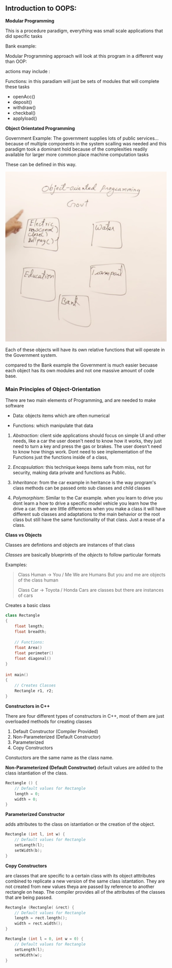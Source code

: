 ## Introduction to OOPS:

**Modular Programming**

This is a procedure paradigm, everything was small scale applications that did specific tasks

Bank example:

Modular Programming approach will look at this program in a different way than OOP:

actions may include :

Functions: in this paradiam will just be sets of modules that will complete these tasks

* openAcc()
* deposit()
* withdraw()
* checkbal()
* applyload()

**Object Orientated Programming**

Government Example: The government supplies lots of public services... because of multiple components in the system scalling was needed and this paradigm took a dominant hold because of the complexities readily available for larger more common place machine computation tasks

These can be defined in this way.

![GovernmentImage](./img/OOPConcept.png)

Each of these objects will have its own relative functions that will operate in the Government system.

compared to the Bank example the Government is much easier becuase each object has its own modules and not one massive amount of code base.


### Main Principles of Object-Orientation

There are two main elements of Programming, and are needed to make software

* Data: objects items which are often numerical

* Functions: which manipulate that data



1. *Abstraction:* client side applications should focus on simple UI and other needs, like a car the user doesn't need to know how it works, they just need to turn a key and press the gas or brakes. The user doesn't need to know how things work. Dont need to see implementation of the Functions just the functions inside of a class, 

2. *Encapsulation:* this technique keeps items safe from miss, not for security, making data private and functions as Public.

3. *Inheritance:* from the car example in heritance is the way program's class methods can be passed onto sub classes and child classes

4. *Polymorphism*: Similar to the Car example. when you learn to drive you dont learn a how to drive a specific model vehicle you learn how the drive a car. there are little differences when you make a class it will have different sub classes and adaptations to the main behavior or the root class but still have the same functionality of that class. Just a reuse of a class.

**Class vs Objects**

Classes are defintions and objects are instances of that class

*Classes* are basically blueprints of the *objects* to follow particular formats

Examples:

>
>Class Human -> You / Me 
> We are Humans But you and me are objects of the class human
>
>Class Car -> Toyota / Honda
>Cars are classes but there are instances of cars
>

Creates a basic class

```cpp
class Rectangle 
{
    float length;
    float breadth;

    // Functions:
    float Area()
    float perimeter()
    float diagonal()
}

int main() 
{
    // Creates Classes
    Rectangle r1, r2;
}
```

**Constructors in C++**

There are four different types of constructors in C++, most of them are just overloaded methods for creating classes

1. Default Constructor (Compiler Provided)
2. Non-Parameterized (Default Constructor)
3. Parameterized
4. Copy Constructors

Constuctors are the same name as the class name.

**Non-Parameterized (Default Constructor)**
default values are added to the class istantiation of the class.

```c++
Rectangle () {
    // Default values for Rectangle
    length = 0;
    width = 0;
}
```

**Parameterized Constructor**

adds attributes to the class on istantiation or the creation of the object.

```c++
Rectangle (int l, int w) {
    // Default values for Rectangle
    setLength(l);
    setWidth(b);
}
```

**Copy Constructors** 

are classes that are specific to a certain class with its object atttributes combined to replicate a new version of the same class istantation. They are not created from new values theya are passed by reference to another rectangle on heap. The compiler provides all of the attributes of the classes that are being passed.

```c++
Rectangle (Rectangle( &rect) {
    // Default values for Rectangle
    length = rect.length();
    width = rect.width();
}
```
```c++
Rectangle (int l = 0, int w = 0) {
    // Default values for Rectangle
    setLength(l);
    setWidth(w);
}
```